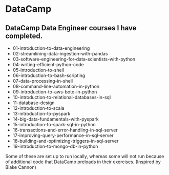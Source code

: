# DataCamp

## DataCamp Data Engineer courses I have completed.

* 01-introduction-to-data-engineering
* 02-streamlining-data-ingestion-with-pandas
* 03-software-engineering-for-data-scientists-with-python
* 04-writing-efficient-python-code
* 05-introduction-to-shell
* 06-introduction-to-bash-scripting
* 07-data-processing-in-shell
* 08-command-line-automation-in-python
* 09-introduction-to-aws-boto-in-python
* 10-introduction-to-relational-databases-in-sql
* 11-database-design
* 12-introduction-to-scala
* 13-introduction-to-pyspark
* 14-big-data-fundamentals-with-pyspark
* 15-introduction-to-spark-sql-in-python
* 16-transactions-and-error-handling-in-sql-server
* 17-improving-query-performance-in-sql-server
* 18-building-and-optimizing-triggers-in-sql-server
* 19-introduction-to-mongo-db-in-python

Some of these are set up to run locally, whereas some will not run because of additional code that DataCamp preloads in their exercises. (Inspired by Blake Cannon)

